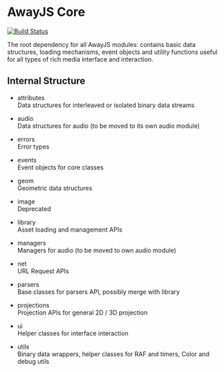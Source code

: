 # AwayJS Core

[![Build Status](https://travis-ci.org/awayjs/core.svg?branch=dev)](https://travis-ci.org/awayjs/core)

The root dependency for all AwayJS modules: contains basic data structures, loading mechanisms, event objects and utility functions useful for all types of rich media interface and interaction.

## Internal Structure

* attributes<br>
Data structures for interleaved or isolated binary data streams

* audio<br>
Data structures for audio (to be moved to its own audio module)

* errors<br>
Error types

* events<br>
Event objects for core classes

* geom<br>
Geometric data structures

* image<br>
Deprecated

* library<br>
Asset loading and management APIs

* managers<br>
Managers for audio (to be moved to own audio module)

* net<br>
URL Request APIs

* parsers<br>
Base classes for parsers API, possibly merge with library

* projections<br>
Projection APIs for general 2D / 3D projection

* ui<br>
Helper classes for interface interaction

* utils<br>
Binary data wrappers, helper classes for RAF and timers, Color and debug utils